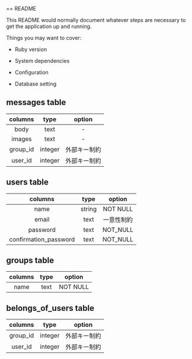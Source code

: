 == README

This README would normally document whatever steps are necessary to get the
application up and running.

Things you may want to cover:

* Ruby version

* System dependencies

* Configuration

* Database setting
## messages table
|columns|type|option|
|:-:|:-:|:-:|
|body|text|-|
|images|text|-|
|group_id|integer|外部キー制約|
|user_id|integer|外部キー制約|

## users table
|columns|type|option|
|:-:|:-:|:-:|
|name|string|NOT NULL|
|email|text|一意性制約|
|password|text|NOT_NULL|
|confirmation_password|text|NOT_NULL|


## groups table
|columns|type|option|
|:-:|:-:|:-:|
|name|text|NOT NULL|


## belongs_of_users table
|columns|type|option|
|:-:|:-:|:-:|
|group_id|integer|外部キー制約|
|user_id|integer|外部キー制約|

